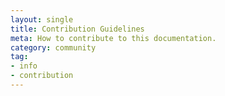 ```yaml
---
layout: single
title: Contribution Guidelines
meta: How to contribute to this documentation.
category: community
tag:
- info
- contribution
---
```


    
